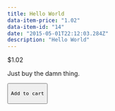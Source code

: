 ```yaml
---
title: Hello World
data-item-price: "1.02"
data-item-id: "14"
date: "2015-05-01T22:12:03.284Z"
description: "Hello World"
---
```


<section>
  <p className="price">$1.02</p>
  <p>Just buy the damn thing.</p>
  <button
    class="snipcart-add-item"
    data-item-id="14"
    data-item-price="1.02"
    data-item-url="https://tmhuyett.github.io/em/hello-world/"
    data-item-name="Antique Coke">
    
    Add to cart
  </button>
</section>
